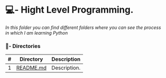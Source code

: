 # 💻- Hight Level Programming.

_In this folder you can find different folders where you can see the process in which I am learning Python_

### :file_folder:- Directories

#|Directory|Description
---|---|---
1|[README.md](./README.md)| Description.
